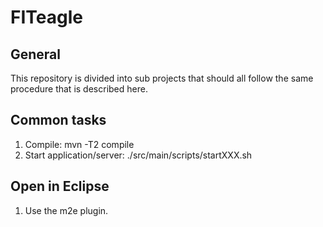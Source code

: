 FITeagle
========

General
-------
This repository is divided into sub projects that should all follow the same procedure
that is described here.

Common tasks
------------
1. Compile: mvn -T2 compile
2. Start application/server: ./src/main/scripts/startXXX.sh

Open in Eclipse
---------------
1. Use the m2e plugin.
